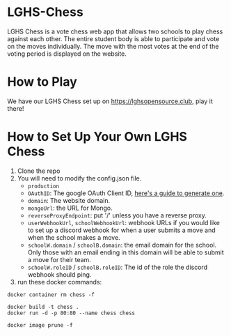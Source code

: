 # LGHS-Chess
LGHS Chess is a vote chess web app that allows two schools to play chess against each other. The entire student body is able to participate and vote on the moves individually. The move with the most votes at the end of the voting period is displayed on the website.


# How to Play
We have our LGHS Chess set up on https://lghsopensource.club, play it there!


# How to Set Up Your Own LGHS Chess
1. Clone the repo
2. You will need to modify the config.json file.
    * `production`
    * `OAuthID`: The google OAuth Client ID, [here's a guide to generate one](https://support.google.com/googleapi/answer/6158849?hl=en).
    * `domain`: The website domain.
    * `mongoUrl`: the URL for Mongo.
    * `reverseProxyEndpoint`: put '/' unless you have a reverse proxy.
    * `userWebhookUrl`, `schoolWebhookUrl`: webhook URLs if you would like to set up a discord webhook for when a user submits a move and when the school makes a move.
    * `schoolW.domain` / `schoolB.domain`: the email domain for the school. Only those with an email ending in this domain will be able to submit a move for their team.
    * `schoolW.roleID` / `schoolB.roleID`: The id of the role the discord webhook should ping.
3. run these docker commands:
```cd LGHS-Chess
docker container rm chess -f

docker build -t chess .
docker run -d -p 80:80 --name chess chess

docker image prune -f
